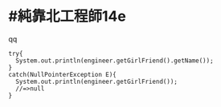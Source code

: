 # #純靠北工程師14e


qq


```
try{
  System.out.println(engineer.getGirlFriend().getName());
}
catch(NullPointerException E){
  System.out.println(engineer.getGirlFriend());
  //=>null
}
```
